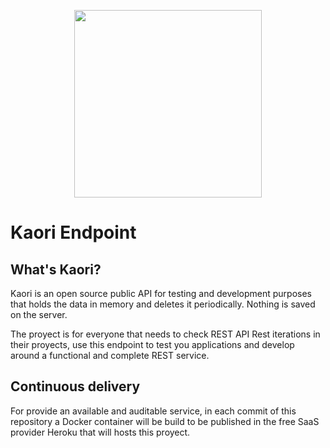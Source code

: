 <p align="center">
    <img src="https://naval.cat/dyn_static/kaeri_logo.svg" width="300">
  </a>
</p>

# Kaori Endpoint

## What's Kaori?

Kaori is an open source public API for testing and development purposes that holds the data in memory and deletes it periodically. Nothing is saved on the server.

The proyect is for everyone that needs to check REST API Rest iterations in their proyects, use this endpoint to test you applications and develop around
a functional and complete REST service.

## Continuous delivery
For provide an available and auditable service, in each commit of this repository a Docker container 
will be build to be published in the free SaaS provider Heroku that will hosts this proyect.
